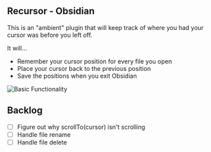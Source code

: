## Recursor - Obsidian

This is an "ambient" plugin that will keep track of where you had your cursor was before you left off.

It will...

- Remember your cursor position for every file you open 
- Place your cursor back to the previous position 
- Save the positions when you exit Obsidian

![Basic Functionality](https://github.com/akaalias/obsidian-recursor/blob/master/demo.gif?raw=true)


## Backlog
- [ ] Figure out why scrollTo(cursor) isn't scrolling
- [ ] Handle file rename
- [ ] Handle file delete
